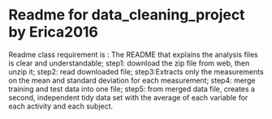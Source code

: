 # Readme for data_cleaning_project by Erica2016

Readme class requirement is : The README that explains the analysis files is clear and understandable;
step1: download the zip file from web, then unzip it;
step2: read downloaded file;
step3:Extracts only the measurements on the mean and standard deviation for each measurement;
step4: merge training and test data into one file;
step5: from merged data file, creates a second, independent tidy data set with the average of each variable for each activity and each subject.
